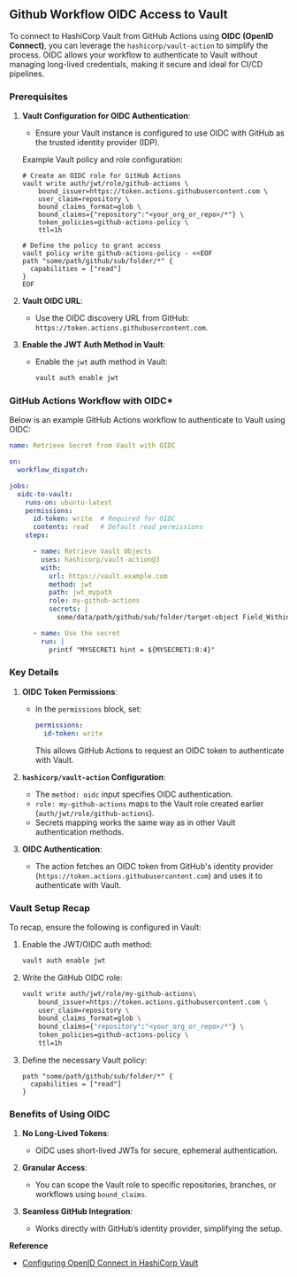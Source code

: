 ## Github Workflow OIDC Access to Vault
To connect to HashiCorp Vault from GitHub Actions using **OIDC (OpenID Connect)**, you can leverage the `hashicorp/vault-action` to simplify the process. OIDC allows your workflow to authenticate to Vault without managing long-lived credentials, making it secure and ideal for CI/CD pipelines.


### Prerequisites
1. **Vault Configuration for OIDC Authentication**:
   - Ensure your Vault instance is configured to use OIDC with GitHub as the trusted identity provider (IDP).

   Example Vault policy and role configuration:
   ```hcl
   # Create an OIDC role for GitHub Actions
   vault write auth/jwt/role/github-actions \
       bound_issuer=https://token.actions.githubusercontent.com \
       user_claim=repository \
       bound_claims_format=glob \
       bound_claims={"repository":"<your_org_or_repo>/*"} \
       token_policies=github-actions-policy \
       ttl=1h

   # Define the policy to grant access
   vault policy write github-actions-policy - <<EOF
   path "some/path/github/sub/folder/*" {
     capabilities = ["read"]
   }
   EOF
   ```

2. **Vault OIDC URL**:
   - Use the OIDC discovery URL from GitHub: `https://token.actions.githubusercontent.com`.

3. **Enable the JWT Auth Method in Vault**:
   - Enable the `jwt` auth method in Vault:
     ```bash
     vault auth enable jwt
     ```


### GitHub Actions Workflow with OIDC*
Below is an example GitHub Actions workflow to authenticate to Vault using OIDC:

```yaml
name: Retrieve Secret from Vault with OIDC

on:
  workflow_dispatch:

jobs:
  oidc-to-vault:
    runs-on: ubuntu-latest
    permissions:
      id-token: write  # Required for OIDC
      contents: read   # Default read permissions
    steps:

      - name: Retrieve Vault Objects
        uses: hashicorp/vault-action@3
        with:
          url: https://vault.example.com
          method: jwt
          path: jwt_mypath
          role: my-github-actions
          secrets: |
            some/data/path/github/sub/folder/target-object Field_Within_Object | MYSECRET1 ;

      - name: Use the secret
        run: |
          printf "MYSECRET1 hint = ${MYSECRET1:0:4}"
```

### Key Details
1. **OIDC Token Permissions**:
   - In the `permissions` block, set:
     ```yaml
     permissions:
       id-token: write
     ```
     This allows GitHub Actions to request an OIDC token to authenticate with Vault.

2. **`hashicorp/vault-action` Configuration**:
   - The `method: oidc` input specifies OIDC authentication.
   - `role: my-github-actions` maps to the Vault role created earlier (`auth/jwt/role/github-actions`).
   - Secrets mapping works the same way as in other Vault authentication methods.

3. **OIDC Authentication**:
   - The action fetches an OIDC token from GitHub's identity provider (`https://token.actions.githubusercontent.com`) and uses it to authenticate with Vault.

### Vault Setup Recap
To recap, ensure the following is configured in Vault:
1. Enable the JWT/OIDC auth method:
   ```bash
   vault auth enable jwt
   ```

2. Write the GitHub OIDC role:
   ```bash
   vault write auth/jwt/role/my-github-actions\
       bound_issuer=https://token.actions.githubusercontent.com \
       user_claim=repository \
       bound_claims_format=glob \
       bound_claims={"repository":"<your_org_or_repo>/*"} \
       token_policies=github-actions-policy \
       ttl=1h
   ```

3. Define the necessary Vault policy:
   ```hcl
   path "some/path/github/sub/folder/*" {
     capabilities = ["read"]
   }
   ```

### Benefits of Using OIDC
1. **No Long-Lived Tokens**:
   - OIDC uses short-lived JWTs for secure, ephemeral authentication.

2. **Granular Access**:
   - You can scope the Vault role to specific repositories, branches, or workflows using `bound_claims`.

3. **Seamless GitHub Integration**:
   - Works directly with GitHub’s identity provider, simplifying the setup.


**Reference**
- [Configuring OpenID Connect in HashiCorp Vault](https://docs.github.com/en/enterprise-cloud@latest/actions/security-for-github-actions/security-hardening-your-deployments/configuring-openid-connect-in-hashicorp-vault)

  